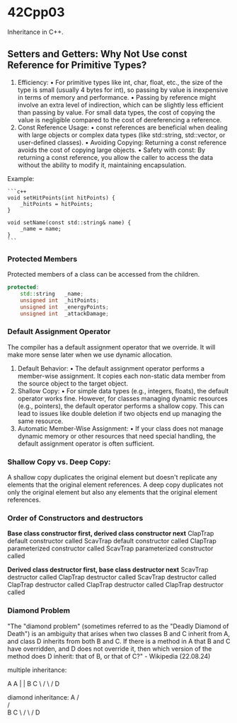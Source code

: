 # 42Cpp03
Inheritance in C++.

## Setters and Getters: Why Not Use const Reference for Primitive Types?

1.	Efficiency:
•	For primitive types like int, char, float, etc., the size of the type is small (usually 4 bytes for int), so passing by value is inexpensive in terms of memory and performance.
•	Passing by reference might involve an extra level of indirection, which can be slightly less efficient than passing by value. For small data types, the cost of copying the value is negligible compared to the cost of dereferencing a reference.
2.	Const Reference Usage:
•	const references are beneficial when dealing with large objects or complex data types (like std::string, std::vector, or user-defined classes).
•	Avoiding Copying: Returning a const reference avoids the cost of copying large objects.
•	Safety with const: By returning a const reference, you allow the caller to access the data without the ability to modify it, maintaining encapsulation.

Example:

    ```c++
    void setHitPoints(int hitPoints) {
        _hitPoints = hitPoints;
    }

    void setName(const std::string& name) {
        _name = name;
    }
    ```

### Protected Members

Protected members of a class can be accessed from the children.

```c++
protected:
    std::string   _name;
    unsigned int  _hitPoints;
    unsigned int  _energyPoints;
    unsigned int  _attackDamage;
```

### Default Assignment Operator

The compiler has a default assignment operator that we override. It will make more sense later when we use dynamic allocation.
1.	Default Behavior:
•	The default assignment operator performs a member-wise assignment. It copies each non-static data member from the source object to the target object.
2.	Shallow Copy:
•	For simple data types (e.g., integers, floats), the default operator works fine. However, for classes managing dynamic resources (e.g., pointers), the default operator performs a shallow copy. This can lead to issues like double deletion if two objects end up managing the same resource.
3.	Automatic Member-Wise Assignment:
•	If your class does not manage dynamic memory or other resources that need special handling, the default assignment operator is often sufficient.

### Shallow Copy vs. Deep Copy:
A shallow copy duplicates the original element but doesn't replicate any elements that the original element references. A deep copy duplicates not only the original element but also any elements that the original element references.

### Order of Constructors and destructors

**Base class constructor first, derived class constructor next**
ClapTrap default constructor called </b>
ScavTrap default constructor called</b>
ClapTrap parameterized constructor called</b>
ScavTrap parameterized constructor called</b>

**Derived class destructor first, base class destructor next**
ScavTrap destructor called</b>
ClapTrap destructor called</b>
ScavTrap destructor called</b>
ClapTrap destructor called</b>
ClapTrap destructor called</b>
ClapTrap destructor called</b>

### Diamond Problem
"The "diamond problem" (sometimes referred to as the "Deadly Diamond of Death") is an ambiguity that arises when two classes B and C inherit from A, and class D inherits from both B and C. If there is a method in A that B and C have overridden, and D does not override it, then which version of the method does D inherit: that of B, or that of C?" - Wikipedia (22.08.24)

multiple inheritance:

 A     A
 |     |
 B     C
  \   /
   \ /
    D

diamond inheritance:
    A
   / \
  /   \
 B     C
  \   /
   \ /
    D

